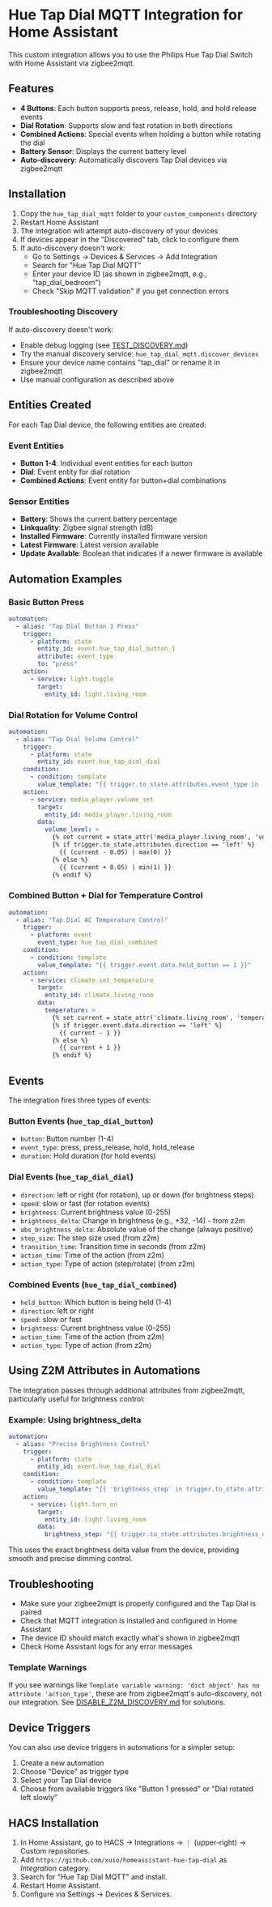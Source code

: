 # Hue Tap Dial MQTT Integration for Home Assistant

This custom integration allows you to use the Philips Hue Tap Dial Switch with Home Assistant via zigbee2mqtt.

## Features

- **4 Buttons**: Each button supports press, release, hold, and hold release events
- **Dial Rotation**: Supports slow and fast rotation in both directions
- **Combined Actions**: Special events when holding a button while rotating the dial
- **Battery Sensor**: Displays the current battery level
- **Auto-discovery**: Automatically discovers Tap Dial devices via zigbee2mqtt

## Installation

1. Copy the `hue_tap_dial_mqtt` folder to your `custom_components` directory
2. Restart Home Assistant
3. The integration will attempt auto-discovery of your devices
4. If devices appear in the "Discovered" tab, click to configure them
5. If auto-discovery doesn't work:
   - Go to Settings → Devices & Services → Add Integration
   - Search for "Hue Tap Dial MQTT"
   - Enter your device ID (as shown in zigbee2mqtt, e.g., "tap_dial_bedroom")
   - Check "Skip MQTT validation" if you get connection errors

### Troubleshooting Discovery
If auto-discovery doesn't work:
- Enable debug logging (see [TEST_DISCOVERY.md](TEST_DISCOVERY.md))
- Try the manual discovery service: `hue_tap_dial_mqtt.discover_devices`
- Ensure your device name contains "tap_dial" or rename it in zigbee2mqtt
- Use manual configuration as described above

## Entities Created

For each Tap Dial device, the following entities are created:

### Event Entities
- **Button 1-4**: Individual event entities for each button
- **Dial**: Event entity for dial rotation
- **Combined Actions**: Event entity for button+dial combinations

### Sensor Entities
- **Battery**: Shows the current battery percentage
- **Linkquality**: Zigbee signal strength (dB)
- **Installed Firmware**: Currently installed firmware version
- **Latest Firmware**: Latest version available
- **Update Available**: Boolean that indicates if a newer firmware is available

## Automation Examples

### Basic Button Press
```yaml
automation:
  - alias: "Tap Dial Button 1 Press"
    trigger:
      - platform: state
        entity_id: event.hue_tap_dial_button_1
        attribute: event_type
        to: "press"
    action:
      - service: light.toggle
        target:
          entity_id: light.living_room
```

### Dial Rotation for Volume Control
```yaml
automation:
  - alias: "Tap Dial Volume Control"
    trigger:
      - platform: state
        entity_id: event.hue_tap_dial_dial
    condition:
      - condition: template
        value_template: "{{ trigger.to_state.attributes.event_type in ['rotate_left_slow', 'rotate_right_slow'] }}"
    action:
      - service: media_player.volume_set
        target:
          entity_id: media_player.living_room
        data:
          volume_level: >
            {% set current = state_attr('media_player.living_room', 'volume_level') | float %}
            {% if trigger.to_state.attributes.direction == 'left' %}
              {{ (current - 0.05) | max(0) }}
            {% else %}
              {{ (current + 0.05) | min(1) }}
            {% endif %}
```

### Combined Button + Dial for Temperature Control
```yaml
automation:
  - alias: "Tap Dial AC Temperature Control"
    trigger:
      - platform: event
        event_type: hue_tap_dial_combined
    condition:
      - condition: template
        value_template: "{{ trigger.event.data.held_button == 1 }}"
    action:
      - service: climate.set_temperature
        target:
          entity_id: climate.living_room
        data:
          temperature: >
            {% set current = state_attr('climate.living_room', 'temperature') | float %}
            {% if trigger.event.data.direction == 'left' %}
              {{ current - 1 }}
            {% else %}
              {{ current + 1 }}
            {% endif %}
```

## Events

The integration fires three types of events:

### Button Events (`hue_tap_dial_button`)
- `button`: Button number (1-4)
- `event_type`: press, press_release, hold, hold_release
- `duration`: Hold duration (for hold events)

### Dial Events (`hue_tap_dial_dial`)
- `direction`: left or right (for rotation), up or down (for brightness steps)
- `speed`: slow or fast (for rotation events)
- `brightness`: Current brightness value (0-255)
- `brightness_delta`: Change in brightness (e.g., +32, -14) - from z2m
- `abs_brightness_delta`: Absolute value of the change (always positive)
- `step_size`: The step size used (from z2m)
- `transition_time`: Transition time in seconds (from z2m)
- `action_time`: Time of the action (from z2m)
- `action_type`: Type of action (step/rotate) (from z2m)

### Combined Events (`hue_tap_dial_combined`)
- `held_button`: Which button is being held (1-4)
- `direction`: left or right
- `speed`: slow or fast
- `brightness`: Current brightness value (0-255)
- `action_time`: Time of the action (from z2m)
- `action_type`: Type of action (from z2m)

## Using Z2M Attributes in Automations

The integration passes through additional attributes from zigbee2mqtt, particularly useful for brightness control:

### Example: Using brightness_delta
```yaml
automation:
  - alias: "Precise Brightness Control"
    trigger:
      - platform: state
        entity_id: event.hue_tap_dial_dial
    condition:
      - condition: template
        value_template: "{{ 'brightness_step' in trigger.to_state.attributes.event_type }}"
    action:
      - service: light.turn_on
        target:
          entity_id: light.living_room
        data:
          brightness_step: "{{ trigger.to_state.attributes.brightness_delta | int(0) }}"
```

This uses the exact brightness delta value from the device, providing smooth and precise dimming control.

## Troubleshooting

- Make sure your zigbee2mqtt is properly configured and the Tap Dial is paired
- Check that MQTT integration is installed and configured in Home Assistant
- The device ID should match exactly what's shown in zigbee2mqtt
- Check Home Assistant logs for any error messages

### Template Warnings
If you see warnings like `Template variable warning: 'dict object' has no attribute 'action_type'`, these are from zigbee2mqtt's auto-discovery, not our integration. See [DISABLE_Z2M_DISCOVERY.md](DISABLE_Z2M_DISCOVERY.md) for solutions.

## Device Triggers

You can also use device triggers in automations for a simpler setup:

1. Create a new automation
2. Choose "Device" as trigger type
3. Select your Tap Dial device
4. Choose from available triggers like "Button 1 pressed" or "Dial rotated left slowly"

## HACS Installation

1. In Home Assistant, go to HACS → Integrations → ⋮ (upper-right) → Custom repositories.
2. Add `https://github.com/xuio/homeassistant-hue-tap-dial` as *Integration* category.
3. Search for "Hue Tap Dial MQTT" and install.
4. Restart Home Assistant.
5. Configure via Settings → Devices & Services.